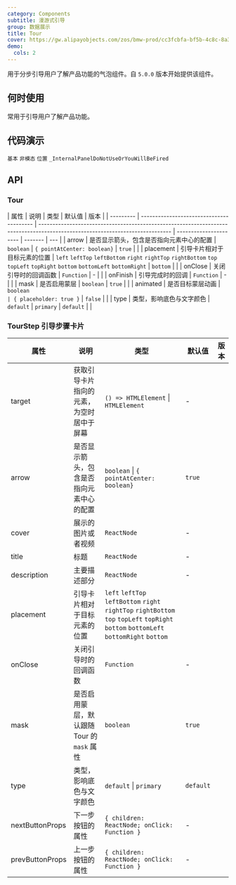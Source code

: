 ```yaml
---
category: Components
subtitle: 漫游式引导
group: 数据展示
title: Tour
cover: https://gw.alipayobjects.com/zos/bmw-prod/cc3fcbfa-bf5b-4c8c-8a3d-c3f8388c75e8.svg
demo:
  cols: 2
---
```


用于分步引导用户了解产品功能的气泡组件。自 `5.0.0` 版本开始提供该组件。

## 何时使用

常用于引导用户了解产品功能。

## 代码演示

<code src="./demo/basic.tsx">基本</code>
<code src="./demo/non-modal.tsx">非模态</code>
<code src="./demo/placement.tsx">位置</code>
<code src="./demo/render-panel.tsx" debug>\_InternalPanelDoNotUseOrYouWillBeFired</code>

## API

### Tour

| 属性      | 说明                                     | 类型                                                                                                                          | 默认值                 | 版本    |
| --------- | ---------------------------------------- | ----------------------------------------------------------------------------------------------------------------------------- | ---------------------- | ------- | --- |
| arrow     | 是否显示箭头，包含是否指向元素中心的配置 | `boolean` \| `{ pointAtCenter: boolean}`                                                                                      | `true`                 |         |
| placement | 引导卡片相对于目标元素的位置             | `left` `leftTop` `leftBottom` `right` `rightTop` `rightBottom` `top` `topLeft` `topRight` `bottom` `bottomLeft` `bottomRight` | `bottom`               |         |
| onClose   | 关闭引导时的回调函数                     | `Function`                                                                                                                    | -                      |         |
| onFinish  | 引导完成时的回调                         | `Function`                                                                                                                    | -                      |         |
| mask      | 是否启用蒙层                             | `boolean`                                                                                                                     | `true`                 |         |
| animated  | 是否目标蒙层动画                         | `boolean                                                                                                                      | { placeholder: true }` | `false` |     |
| type      | 类型，影响底色与文字颜色                 | `default` \| `primary`                                                                                                        | `default`              |         |

### TourStep 引导步骤卡片

| 属性            | 说明                                       | 类型                                                                                                                                   | 默认值    | 版本 |
| --------------- | ------------------------------------------ | -------------------------------------------------------------------------------------------------------------------------------------- | --------- | ---- |
| target          | 获取引导卡片指向的元素，为空时居中于屏幕   | `() => HTMLElement` \| `HTMLElement`                                                                                                   | -         |      |
| arrow           | 是否显示箭头，包含是否指向元素中心的配置   | `boolean` \| `{ pointAtCenter: boolean}`                                                                                               | `true`    |      |
| cover           | 展示的图片或者视频                         | `ReactNode`                                                                                                                            | -         |      |
| title           | 标题                                       | `ReactNode`                                                                                                                            | -         |      |
| description     | 主要描述部分                               | `ReactNode`                                                                                                                            | -         |      |
| placement       | 引导卡片相对于目标元素的位置               | `left` `leftTop` `leftBottom` `right` `rightTop` `rightBottom` `top` `topLeft` `topRight` `bottom` `bottomLeft` `bottomRight` `bottom` |           |      |
| onClose         | 关闭引导时的回调函数                       | `Function`                                                                                                                             | -         |      |
| mask            | 是否启用蒙层，默认跟随 Tour 的 `mask` 属性 | `boolean`                                                                                                                              | `true`    |      |
| type            | 类型，影响底色与文字颜色                   | `default` \| `primary`                                                                                                                 | `default` |      |
| nextButtonProps | 下一步按钮的属性                           | `{ children: ReactNode; onClick: Function }`                                                                                           | -         |      |
| prevButtonProps | 上一步按钮的属性                           | `{ children: ReactNode; onClick: Function }`                                                                                           | -         |      |
